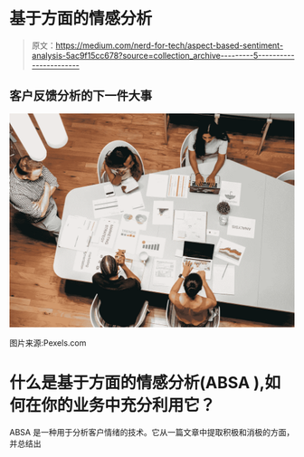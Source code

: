 # 基于方面的情感分析

> 原文：<https://medium.com/nerd-for-tech/aspect-based-sentiment-analysis-5ac9f15cc678?source=collection_archive---------5----------------------->

## 客户反馈分析的下一件大事

![](img/2db94b89c628dc46c57a7304f2b0b55c.png)

图片来源:Pexels.com

# 什么是基于方面的情感分析(ABSA ),如何在你的业务中充分利用它？

ABSA 是一种用于分析客户情绪的技术。它从一篇文章中提取积极和消极的方面，并总结出